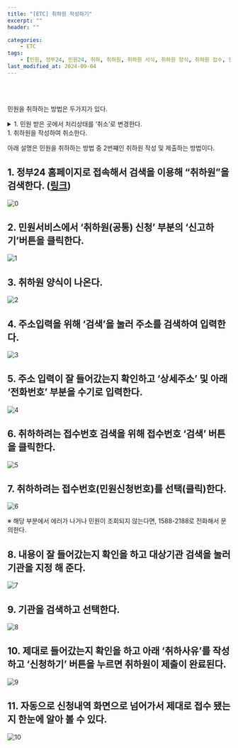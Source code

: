 ```yaml
---
title: "[ETC] 취하원 작성하기"
excerpt: ""
header: ""

categories:
    - ETC
tags:
    - [민원, 정부24, 민원24, 취하, 취하원, 취하원 서식, 취하원 양식, 취하원 접수, 민원 취하원, 정부24 취하원, ]
last_modified_at: 2024-09-04
---
```

<br><br>

민원을 취하하는 방법은 두가지가 있다.

<details>
  <summary>1. 민원 받은 곳에서 처리상태를 ‘취소’로 변경한다.</summary>


→ 취소로 변경하기 위해서는 취하원을 보내야한다.


※ 양식 : 


[image](https://prod-files-secure.s3.us-west-2.amazonaws.com/a94f3833-631d-456b-8282-b62e9cee9b41/ab3a699d-c4fa-4a82-9857-a633c10154f1/%E1%84%8E%E1%85%B1%E1%84%92%E1%85%A1%E1%84%8B%E1%85%AF%E1%86%AB.pdf?X-Amz-Algorithm=AWS4-HMAC-SHA256&X-Amz-Content-Sha256=UNSIGNED-PAYLOAD&X-Amz-Credential=AKIAT73L2G45HZZMZUHI%2F20240906%2Fus-west-2%2Fs3%2Faws4_request&X-Amz-Date=20240906T015336Z&X-Amz-Expires=3600&X-Amz-Signature=7ed086f80fc740e13aae56dc856244d101e7457992e091f0ae65def2201c17d5&X-Amz-SignedHeaders=host&x-id=GetObject)



  </details>1. 취하원을 작성하여 취소한다.

아래 설명은 민원을 취하하는 방법 중 2번쨰인 취하원 작성 및 제출하는 방법이다.



## 1. 정부24 홈페이지로 접속해서 검색을 이용해 “취하원”을 검색한다. ([링크](https://www.gov.kr/portal/main/nologin))


![0](/upload/2024-09-04-취하원_작성하기.md/0.png)



## 2. 민원서비스에서 ‘취하원(공통) 신청’ 부분의 ‘신고하기’버튼을 클릭한다.


![1](/upload/2024-09-04-취하원_작성하기.md/1.png)



## 3. 취하원 양식이 나온다.


![2](/upload/2024-09-04-취하원_작성하기.md/2.png)



## 4. 주소입력을 위해 ‘검색’을 눌러 주소를 검색하여 입력한다.


![3](/upload/2024-09-04-취하원_작성하기.md/3.png)



## 5. 주소 입력이 잘 들어갔는지 확인하고 ‘상세주소’ 및 아래 ‘전화번호’ 부분을 수기로 입력한다.


![4](/upload/2024-09-04-취하원_작성하기.md/4.png)



## 6. 취하하려는 접수번호 검색을 위해 접수번호 ‘검색’ 버튼을 클릭한다.


![5](/upload/2024-09-04-취하원_작성하기.md/5.png)



## 7. 취하하려는 접수번호(민원신청번호)를 선택(클릭)한다.


![6](/upload/2024-09-04-취하원_작성하기.md/6.png)


※ 해당 부분에서 에러가 나거나 민원이 조회되지 않는다면, 1588-2188로 전화해서 문의한다.



## 8. 내용이 잘 들어갔는지 확인을 하고 대상기관 검색을 눌러 기관을 지정 해 준다.


![7](/upload/2024-09-04-취하원_작성하기.md/7.png)



## 9. 기관을 검색하고 선택한다.


![8](/upload/2024-09-04-취하원_작성하기.md/8.png)



## 10. 제대로 들어갔는지 확인을 하고 아래 ‘취하사유’를 작성 하고 ‘신청하기’ 버튼을 누르면 취하원이 제출이 완료된다.


![9](/upload/2024-09-04-취하원_작성하기.md/9.png)



## 11. 자동으로 신청내역 화면으로 넘어가서 제대로 접수 됐는지 한눈에 알아 볼 수 있다.


![10](/upload/2024-09-04-취하원_작성하기.md/10.png)

